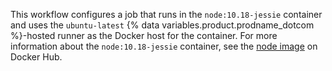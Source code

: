 This workflow configures a job that runs in the `node:10.18-jessie` container and uses the `ubuntu-latest` {% data variables.product.prodname_dotcom %}-hosted runner as the Docker host for the container. For more information about the `node:10.18-jessie` container, see the [node image](https://hub.docker.com/_/node) on Docker Hub.
